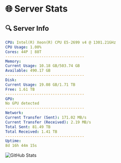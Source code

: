 # 🌐 Server Stats
## 🔍 Server Info
```yaml
CPU: Intel(R) Xeon(R) CPU E5-2699 v4 @ 1301.21GHz
CPU Usage: 1.00%
Cores: 44P | 88T
-----------------------------------
Memory:
Current Usage: 10.18 GB/503.74 GB
Available: 490.17 GB
-----------------------------------
Disk:
Current Usage: 19.08 GB/1.71 TB
Free: 1.61 TB
-----------------------------------
GPU:
No GPU detected
-----------------------------------
Network:
Current Transfer (Sent): 171.02 MB/s
Current Transfer (Received): 2.19 MB/s
Total Sent: 81.49 TB
Total Received: 1.41 TB
-----------------------------------
Uptime:
8d 16h 44m 15s
```
![GitHub Stats](https://img.shields.io/badge/Updated-2025-02-16_15:27:33-blue)